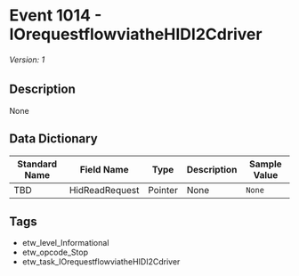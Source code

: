 # Event 1014 - IOrequestflowviatheHIDI2Cdriver
###### Version: 1

## Description
None

## Data Dictionary
|Standard Name|Field Name|Type|Description|Sample Value|
|---|---|---|---|---|
|TBD|HidReadRequest|Pointer|None|`None`|

## Tags
* etw_level_Informational
* etw_opcode_Stop
* etw_task_IOrequestflowviatheHIDI2Cdriver